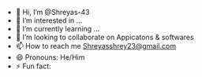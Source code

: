 - 👋 Hi, I’m @Shreyas-43
- 👀 I’m interested in ...
- 🌱 I’m currently learning ...
- 💞️ I’m looking to collaborate on Appicatons & softwares 
- 📫 How to reach me Shreyasshrey23@gmail.com
- 😄 Pronouns: He/Him
- ⚡ Fun fact: 

<!---
Shreyas-43/Shreyas-43 is a ✨ special ✨ repository because its `README.md` (this file) appears on your GitHub profile.
You can click the Preview link to take a look at your changes.
--->
